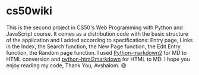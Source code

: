 # cs50wiki
This is the second project in CS50's Web Programming with Python and JavaScript course.
It comes as a distribution code with the basic structure of the application and I added according to specifications:
Entry page, Links in the Index, the Search function, the New Page function,  the Edit Entry function, the Random page function.
I used [Python-markdown2](https://github.com/trentm/python-markdown2) for MD to HTML conversion and [python-html2markdown](https://pypi.org/project/html2markdown/) for HTML to MD.
I hope you enjoy reading my code, 
Thank You,
Avshalom. :smiley:

